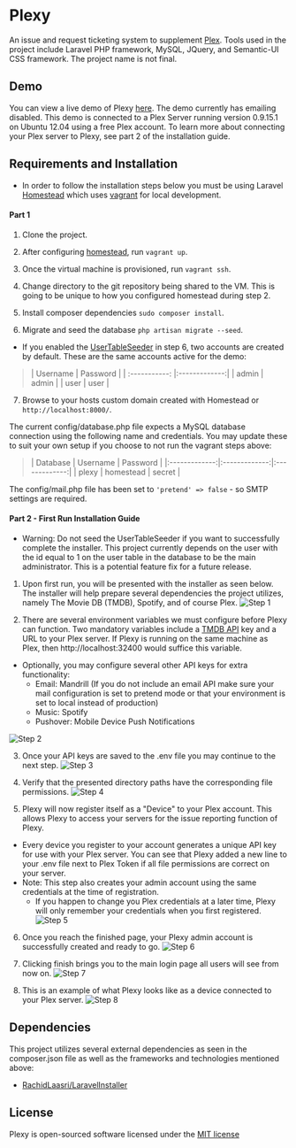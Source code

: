 # Plexy

An issue and request ticketing system to supplement [Plex](https://plex.tv/). Tools used in the project include Laravel PHP framework, MySQL, JQuery, and Semantic-UI CSS framework. The project name is not final.


## Demo

You can view a live demo of Plexy [here](https://plexydemo.ehumps.me). The demo currently has emailing disabled. This demo is connected to a Plex Server running version 0.9.15.1 on Ubuntu 12.04 using a free Plex account. To learn more about connecting your Plex server to Plexy, see part 2 of the installation guide.


## Requirements and Installation

* In order to follow the installation steps below you must be using Laravel [Homestead](https://laravel.com/docs/5.1/homestead) which uses [vagrant](https://www.vagrantup.com/) for local development.

#### Part 1

1. Clone the project.

2. After configuring [homestead](https://laravel.com/docs/5.1/homestead#configuring-homestead), run `vagrant up`.

3. Once the virtual machine is provisioned, run `vagrant ssh`.

4. Change directory to the git repository being shared to the VM. This is going to be unique to how you configured homestead during step 2.

5. Install composer dependencies `sudo composer install`.

6. Migrate and seed the database `php artisan migrate --seed`.

  * If you enabled the [UserTableSeeder](https://github.com/ehumps/plexy/blob/master/database/seeds/DatabaseSeeder.php) in step 6, two accounts are created by default. These are the same accounts active for the demo:

> | Username      | Password      |
  | :-----------: |:-------------:|
  | admin         | admin         |
  | user          | user          |


7. Browse to your hosts custom domain created with Homestead or `http://localhost:8000/`.

The current config/database.php file expects a MySQL database connection using the following name and credentials.  You may update these to suit your own setup if you choose to not run the vagrant steps above:

> | Database      | Username      | Password      |
  |:-------------:|:-------------:|:-------------:|
  | plexy         | homestead     | secret        |


The config/mail.php file has been set to `'pretend' => false` - so SMTP settings are required.

#### Part 2 - First Run Installation Guide

* Warning: Do not seed the UserTableSeeder if you want to successfully complete the installer.  This project currently depends on the user with the id equal to 1 on the user table in the database to be the main administrator.  This is a potential feature fix for a future release.


1. Upon first run, you will be presented with the installer as seen below. The installer will help prepare several dependencies the project utilizes, namely The Movie DB (TMDB), Spotify, and of course Plex.
  ![Step 1](https://plexydemo.ehumps.me/assets/img/1.png)

2. There are several environment variables we must configure before Plexy can function. Two mandatory variables include a [TMDB API](https://www.themoviedb.org/faq/api) key and a URL to your Plex server. If Plexy is running on the same machine as Plex, then http://localhost:32400 would suffice this variable.

  * Optionally, you may configure several other API keys for extra functionality:
    * Email: Mandrill (If you do not include an email API make sure your mail configuration is set to pretend mode or that your environment is set to local instead of production)
    * Music: Spotify
    * Pushover: Mobile Device Push Notifications

  ![Step 2](https://plexydemo.ehumps.me/assets/img/2.png)

3. Once your API keys are saved to the .env file you may continue to the next step.
  ![Step 3](https://plexydemo.ehumps.me/assets/img/3.png)

4. Verify that the presented directory paths have the corresponding file permissions.
  ![Step 4](https://plexydemo.ehumps.me/assets/img/4.png)

5. Plexy will now register itself as a "Device" to your Plex account.  This allows Plexy to access your servers for the issue reporting function of Plexy.
  * Every device you register to your account generates a unique API key for use with your Plex server. You can see that Plexy added a new line to your .env file next to Plex Token if all file permissions are correct on your server.
  * Note: This step also creates your admin account using the same credentials at the time of registration.
    * If you happen to change you Plex credentials at a later time, Plexy will only remember your credentials when you first registered.
  ![Step 5](https://plexydemo.ehumps.me/assets/img/5.png)

6. Once you reach the finished page, your Plexy admin account is successfully created and ready to go.
  ![Step 6](https://plexydemo.ehumps.me/assets/img/6.png)

7. Clicking finish brings you to the main login page all users will see from now on.
  ![Step 7](https://plexydemo.ehumps.me/assets/img/7.png)

8. This is an example of what Plexy looks like as a device connected to your Plex server.
  ![Step 8](https://plexydemo.ehumps.me/assets/img/8.png)



## Dependencies

This project utilizes several external dependencies as seen in the composer.json file as well as the frameworks and technologies mentioned above:

* [RachidLaasri/LaravelInstaller](https://github.com/RachidLaasri/LaravelInstaller)


## License

Plexy is open-sourced software licensed under the [MIT license](http://opensource.org/licenses/MIT)
